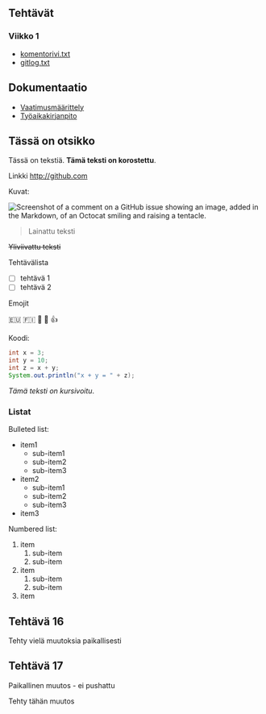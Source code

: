 ## Tehtävät
### Viikko 1
- [komentorivi.txt](https://github.com/maggaou/ot-harjoitustyo/blob/main/laskarit/viikko1/komentorivi.txt)
- [gitlog.txt](https://github.com/maggaou/ot-harjoitustyo/blob/main/laskarit/viikko1/gitlog.txt)

## Dokumentaatio
- [Vaatimusmäärittely](https://github.com/maggaou/ot-harjoitustyo/blob/main/dokumentaatio/vaatimusmaarittely.md)
- [Työaikakirjanpito](https://github.com/maggaou/ot-harjoitustyo/blob/main/dokumentaatio/tyoaikakirjanpito.md)

## Tässä on otsikko

Tässä on tekstiä. **Tämä teksti on korostettu**.

Linkki <http://github.com>

Kuvat:

![Screenshot of a comment on a GitHub issue showing an image, added in the Markdown, of an Octocat smiling and raising a tentacle.](https://myoctocat.com/assets/images/base-octocat.svg)

> Lainattu teksti

~~Yliviivattu teksti~~

Tehtävälista
- [ ] tehtävä 1
- [ ] tehtävä 2

Emojit

:eu: :finland: :shark: :scorpion: :+1:

Koodi:
```java
int x = 3;
int y = 10;
int z = x + y;
System.out.println("x + y = " + z);
```

_Tämä teksti on kursivoitu_.

### Listat

Bulleted list:
- item1
  - sub-item1
  - sub-item2
  - sub-item3
- item2
  - sub-item1
  - sub-item2
  - sub-item3
- item3

Numbered list:
1. item
   1. sub-item
   1. sub-item
1. item
   1. sub-item
   1. sub-item
1. item

## Tehtävä 16

Tehty vielä muutoksia paikallisesti

## Tehtävä 17

Paikallinen muutos - ei pushattu

Tehty tähän muutos

